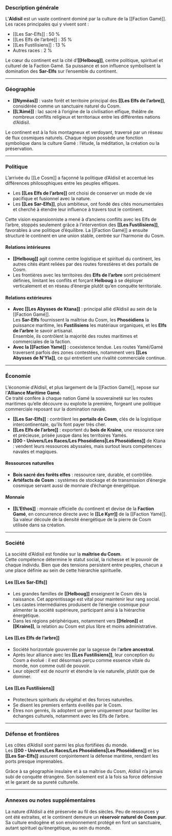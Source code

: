 ### **Description générale**
L’**Aldisil** est un vaste continent dominé par la culture de la [[Faction Gamé]].  
Les races principales qui y vivent sont :  
- [[Les Sar-Elfs]] : 50 %  
- [[Les Elfs de l’arbre]] : 35 %  
- [[Les Fustilisiens]] : 13 %  
- Autres races : 2 %

Le cœur du continent est la cité d’**[[Helboug]]**, centre politique, spirituel et culturel de la Faction Gamé. Sa puissance et son influence symbolisent la domination des **Sar-Elfs** sur l’ensemble du continent.

---

### **Géographie**
- **[[Nymëas]]** : vaste forêt et territoire principal des **[[Les Elfs de l’arbre]]**, considérée comme un sanctuaire naturel du Cosm.  
- **[[L’Aimé]]** : lac sacré à l’origine de la civilisation elfique, théâtre de nombreux conflits religieux et territoriaux entre les différentes nations d’Aldisil.  

Le continent est à la fois montagneux et verdoyant, traversé par un réseau de flux cosmiques naturels. Chaque région possède une fonction symbolique dans la culture Gamé : l’étude, la méditation, la création ou la préservation.

---

### **Politique**
L’arrivée du [[Le Cosm]] a façonné la politique d’Aldisil et accentué les différences philosophiques entre les peuples elfiques.  

- Les **[[Les Elfs de l’arbre]]** ont choisi de conserver un mode de vie pacifique et fusionnel avec la nature.  
- Les **[[Les Sar-Elfs]]**, plus ambitieux, ont fondé des cités monumentales et cherché à étendre leur influence à travers tout le continent.  

Cette vision expansionniste a mené à d’anciens conflits avec les Elfs de l’arbre, stoppés seulement grâce à l’intervention des **[[Les Fustilisiens]]**, favorables à une politique d’équilibre. La [[Faction Gamé]] a ensuite structuré le continent en une union stable, centrée sur l’harmonie du Cosm.

#### Relations intérieures
- **[[Helboug]]** agit comme centre logistique et spirituel du continent, les autres cités étant reliées par des routes forestières et des portails de Cosm.  
- Les frontières avec les territoires des **Elfs de l’arbre** sont précisément définies, limitant les conflits et forçant **Helboug** à se déployer verticalement et en réseau d’énergie plutôt qu’en conquête territoriale.

#### Relations extérieures
- **Avec [[Les Abysses de Ktana]]** : principal allié d’Aldisil au sein de la [[Faction Gamé]].  
  Les **Sar-Elfs** fournissent la maîtrise du Cosm, les **Phoséidiens** la puissance maritime, les **Fustilisiens** les matériaux organiques, et les **Elfs de l’arbre** le savoir artisanal.  
  Ensemble, ils contrôlent la majorité des routes maritimes et commerciales de la faction.  
- **Avec la [[Faction Yamé]]** : coexistence tendue. Les routes Yamé/Gamé traversent parfois des zones contestées, notamment vers **[[Les Abysses de N'Yla]]**, ce qui entretient une rivalité commerciale continue.

---

### **Économie**
L’économie d’Aldisil, et plus largement de la [[Faction Gamé]], repose sur l’**Alliance Maritime Gamé**.  
Ce traité confère à chaque nation Gamé la souveraineté sur les routes maritimes qu’elle découvre ou exploite la première, forgeant une politique commerciale reposant sur la domination navale.

- **[[Les Sar-Elfs]]** : contrôlent les **portails de Cosm**, clés de la logistique intercontinentale, qu’ils font payer très cher.  
- **[[Les Elfs de l’arbre]]** : exportent du **bois de Kraine**, une ressource rare et précieuse, prisée jusque dans les territoires Yamés.  
- **[[00 - Univers/Les Races/Les Phoséidiens|Les Phoséidiens]]** de Ktana : vendent leurs ressources abyssales, mais surtout leurs compétences navales et magiques.  

#### Ressources naturelles
- **Bois sacré des forêts elfes** : ressource rare, durable, et contrôlée.  
- **Artéfacts de Cosm** : systèmes de stockage et de transmission d’énergie cosmique servant aussi de monnaie d’échange énergétique.  

#### Monnaie
- **[[L’Ethos]]** : monnaie officielle du continent et devise de la **Faction Gamé**, en concurrence directe avec le **[[Le Kyrr]]** de la [[Faction Yamé]].  
  Sa valeur découle de la densité énergétique de la pierre de Cosm utilisée dans sa création.

---

### **Société**
La société d’Aldisil est fondée sur la **maîtrise du Cosm**.  
Cette compétence détermine le statut social, la richesse et le pouvoir de chaque individu. Bien que des tensions persistent entre peuples, chacun a une place définie au sein de cette hiérarchie spirituelle.

#### Les [[Les Sar-Elfs]]
- Les grandes familles de **[[Helboug]]** enseignent le Cosm dès la naissance. Cet apprentissage est vital pour maintenir leur rang social.  
- Les castes intermédiaires produisent de l’énergie cosmique pour alimenter la société supérieure, participant ainsi à la hiérarchie énergétique.  
- Dans les régions périphériques, notamment vers **[[Helron]]** et **[[Kraine]]**, la relation au Cosm est plus libre et moins administrative.

#### Les [[Les Elfs de l’arbre]]
- Société horizontale gouvernée par la sagesse de l’**arbre ancestral**.  
- Après leur alliance avec les **[[Les Fustilisiens]]**, leur conception du Cosm a évolué : il est désormais perçu comme essence vitale du monde, non comme outil de pouvoir.  
- Leur objectif est de nourrir et étendre la vie naturelle, plutôt que de dominer.

#### Les [[Les Fustilisiens]]
- Protecteurs spirituels du végétal et des forces naturelles.  
- Se disent les premiers enfants éveillés par le Cosm.  
- Êtres non genrés, ils adoptent un genre uniquement pour faciliter les échanges culturels, notamment avec les Elfs de l’arbre.

---

### **Défense et frontières**
Les côtes d’Aldisil sont parmi les plus fortifiées du monde.  
Les **[[00 - Univers/Les Races/Les Phoséidiens|Les Phoséidiens]]** et les **[[Les Sar-Elfs]]** assurent conjointement la défense maritime, rendant les ports presque imprenables.  

Grâce à sa géographie insulaire et à sa maîtrise du Cosm, Aldisil n’a jamais subi de conquête étrangère. Son isolement est à la fois sa force défensive et le garant de sa pureté culturelle.

---

### **Annexes ou notes supplémentaires**
La nature d’Aldisil a été préservée au fil des siècles. Peu de ressources y ont été extraites, et le continent demeure un **réservoir naturel de Cosm pur**.  
Sa culture endogène et son environnement protégé en font un sanctuaire, autant spirituel qu’énergétique, au sein du monde.

